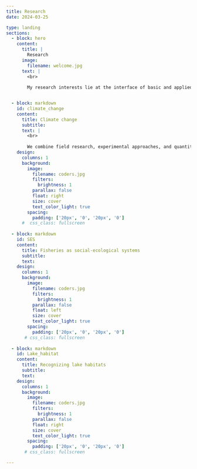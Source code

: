 ```yaml
---
title: Research
date: 2024-03-25

type: landing
sections:
  - block: hero
    content:
      title: |
        Research
      image:
        filename: welcome.jpg
      text: |
        <br>
        
        My research interests lie at the interface of basic and applied ecology.  I am broadly interested in how human interactions with freshwater ecosystems, including fishing, lake and fisheries management practices, and climate change, alter evolutionary and ecological processes in inland lakes, rivers, and the Great Lakes.  By understanding these responses, we can develop new approaches and practices for fisheries management in a rapidly changing landscape.


  - block: markdown
    id: climate_change
    content:
      title: Climate change
      subtitle: 
      text: |
        <br>
        
        We combine field research, experimental approaches, and quantitative modeling to understand how anthropogenic stressors influence freshwater fisheries, and develop new approaches to help important fisheries deal with a changing world. Climate change is rapidly transforming freshwater ecosystems. Warming waters are reducing available habitat for important cold- and coolwater species. Increasingly variable ice phenology on lakes alters the form and function of aquatic food webs.  Warmwater species and aquatic invasive species may experience increased habitat suitability under these changing conditions, portending significant changes to the fish communities present in many north-temperate lakes. We've used a range of approaches to understand the effects of climate change in inland waters, including analysis of long-term historical data, over-winter experiments, and simulation modeling. Our work has shown that spring phenology is becoming increasingly unpredictable, with deleterious effects on spring spawning species like walleye.  Warmer winters may also reduce the reproductive capacity of coolwater fishes through influences on egg quality.  To grapple with these changes, we've begun work to expand on the RAD (Resist-Accept-Direct) framework to develop forward-thinking approaches to managing projected changes to the fisheries landscape.
    design:
      columns: 1
      background:
        image:
          filename: coders.jpg
          filters: 
            brightness: 1
          parallax: false
          float: right
          size: cover
          text_color_light: true
        spacing:
          padding: ['20px', '0', '20px', '0']
      #  css_class: fullscreen
        
  - block: markdown
    id: SES
    content:
      title: Fisheries as social-ecological systems
      subtitle: 
      text: 
    design:
      columns: 1
      background:
        image:
          filename: coders.jpg
          filters: 
            brightness: 1
          parallax: false
          float: left
          size: cover
          text_color_light: true
        spacing:
          padding: ['20px', '0', '20px', '0']
       # css_class: fullscreen
        
  - block: markdown
    id: Lake_habitat
    content:
      title: Recognizing lake habitats
      subtitle: 
      text: 
    design:
      columns: 1
      background:
        image:
          filename: coders.jpg
          filters: 
            brightness: 1
          parallax: false
          float: right
          size: cover
          text_color_light: true
        spacing:
          padding: ['20px', '0', '20px', '0']
       # css_class: fullscreen

---
```

